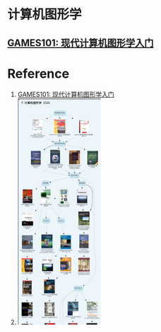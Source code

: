 # 计算机图形学

## [GAMES101: 现代计算机图形学入门](./GAMES101_现代计算机图形学入门/现代计算机图形学入门.md/现代计算机图形学入门.md)

# Reference
1. [GAMES101: 现代计算机图形学入门](https://sites.cs.ucsb.edu/~lingqi/teaching/games101.html)
2. <img src="Media/计算机图形学/2020-09-02-23-41-18.png" style="zoom:50%;" />